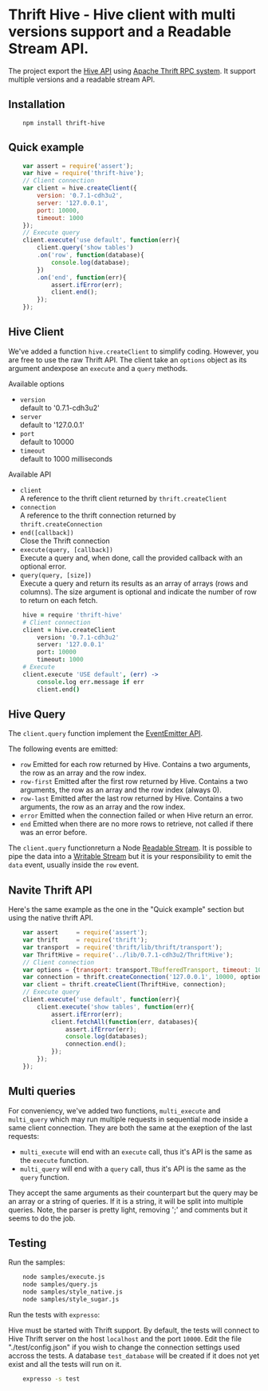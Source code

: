 # Thrift Hive - Hive client with multi versions support and a Readable Stream API.

The project export the [Hive API][1] using [Apache Thrift RPC system][2]. It 
support multiple versions and a readable stream API.

## Installation

```
    npm install thrift-hive
```

## Quick example

```javascript
    var assert = require('assert');
    var hive = require('thrift-hive');
    // Client connection
    var client = hive.createClient({
        version: '0.7.1-cdh3u2',
        server: '127.0.0.1',
        port: 10000,
        timeout: 1000
    });
    // Execute query
    client.execute('use default', function(err){
        client.query('show tables')
        .on('row', function(database){
            console.log(database);
        })
        .on('end', function(err){
            assert.ifError(err);
            client.end();
        });
    });
```

## Hive Client

We've added a function `hive.createClient` to simplify coding. However, you 
are free to use the raw Thrift API. The client take an `options` object as its 
argument andexpose an `execute` and a `query` methods.

Available options
-   `version`   
    default to '0.7.1-cdh3u2'
-   `server`   
    default to '127.0.0.1'
-   `port`   
    default to 10000
-   `timeout`   
    default to 1000 milliseconds

Available API

-   `client`   
    A reference to the thrift client returned by `thrift.createClient`
-   `connection`   
    A reference to the thrift connection returned by `thrift.createConnection`
-   `end([callback])`   
    Close the Thrift connection
-   `execute(query, [callback])`   
    Execute a query and, when done, call the provided callback with an optional 
    error.
-   `query(query, [size])`   
    Execute a query and return its results as an array of arrays (rows and 
    columns). The size argument is optional and indicate the number of row to 
    return on each fetch.

```coffeescript
    hive = require 'thrift-hive'
    # Client connection
    client = hive.createClient
        version: '0.7.1-cdh3u2'
        server: '127.0.0.1'
        port: 10000
        timeout: 1000
    # Execute
    client.execute 'USE default', (err) ->
        console.log err.message if err
        client.end()
```

## Hive Query

The `client.query` function implement the [EventEmitter API][3].

The following events are emitted:

-   `row`
    Emitted for each row returned by Hive. Contains a two arguments, the row
    as an array and the row index.
-   `row-first`
    Emitted after the first row returned by Hive. Contains a two arguments, 
    the row as an array and the row index (always 0).
-   `row-last`
    Emitted after the last row returned by Hive. Contains a two arguments, 
    the row as an array and the row index.
-   `error`
    Emitted when the connection failed or when Hive return an error.
-   `end`
    Emitted when there are no more rows to retrieve, not called if there was
    an error before.

The `client.query` functionreturn a Node [Readable Stream][4]. It is possible to 
pipe the data into a [Writable Stream][5] but it is your responsibility to emit
the `data` event, usually inside the `row` event.

## Navite Thrift API

Here's the same example as the one in the "Quick example" section but using the 
native thrift API.

```javascript
    var assert     = require('assert');
    var thrift     = require('thrift');
    var transport  = require('thrift/lib/thrift/transport');
	var ThriftHive = require('../lib/0.7.1-cdh3u2/ThriftHive');
	// Client connection
	var options = {transport: transport.TBufferedTransport, timeout: 1000};
	var connection = thrift.createConnection('127.0.0.1', 10000, options);
	var client = thrift.createClient(ThriftHive, connection);
    // Execute query
    client.execute('use default', function(err){
        client.execute('show tables', function(err){
            assert.ifError(err);
            client.fetchAll(function(err, databases){
                assert.ifError(err);
                console.log(databases);
                connection.end();
            });
        });
    });
```

## Multi queries

For conveniency, we've added two functions, `multi_execute` and `multi_query` which
may run multiple requests in sequential mode inside a same client connection. They 
are both the same at the exeption of the last requests:

-   `multi_execute` will end with an `execute` call, thus it's API is the same 
    as the `execute` function.
-   `multi_query` will end with a `query` call, thus it's API is the same 
    as the `query` function.

They accept the same arguments as their counterpart but the query may be an 
array or a string of queries. If it is a string, it will be split into multiple 
queries. Note, the parser is pretty light, removing ';' and comments but it 
seems to do the job.

## Testing

Run the samples:

```bash
    node samples/execute.js
    node samples/query.js
    node samples/style_native.js
    node samples/style_sugar.js
```

Run the tests with `expresso`:

Hive must be started with Thrift support. By default, the tests will connect to
Hive Thrift server on the host `localhost` and the port `10000`. Edit the file
"./test/config.json" if you wish to change the connection settings used accross
the tests. A database `test_database` will be created if it does not yet exist
and all the tests will run on it.

```bash
    expresso -s test
```

[1]: http://hive.apache.org  "Apache Hive"
[2]: http://thrift.apache.org  "Apache Thrift"
[3]: http://nodejs.org/docs/v0.6.2/api/events.html#events.EventEmitter  "EventEmitter API"
[4]: http://nodejs.org/docs/v0.6.2/api/streams.html#readable_Stream  "Readable Stream API"
[5]: http://nodejs.org/docs/v0.6.2/api/streams.html#writable_Stream  "Writable Stream API"
